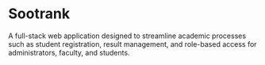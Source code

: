# Sootrank
A full-stack web application designed to streamline academic processes such as student registration, result management, and role-based access for administrators, faculty, and students.
